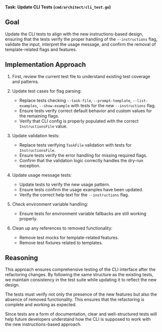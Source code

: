 **Task: Update CLI Tests (`cmd/architect/cli_test.go`)**

## Goal
Update the CLI tests to align with the new instructions-based design, ensuring that the tests verify the proper handling of the `--instructions` flag, validate the input, interpret the usage message, and confirm the removal of template-related flags and features.

## Implementation Approach
1. First, review the current test file to understand existing test coverage and patterns.

2. Update test cases for flag parsing:
   - Replace tests checking `--task-file`, `--prompt-template`, `--list-examples`, `--show-example` with tests for the new `--instructions` flag.
   - Ensure tests verify correct default behavior and custom values for the remaining flags.
   - Verify that CLI config is properly populated with the correct `InstructionsFile` value.

3. Update validation tests:
   - Replace tests verifying `TaskFile` validation with tests for `InstructionsFile`.
   - Ensure tests verify the error handling for missing required flags.
   - Confirm that the validation logic correctly handles the dry-run exception.

4. Update usage message tests:
   - Update tests to verify the new usage pattern.
   - Ensure tests confirm the usage examples have been updated.
   - Verify the correct help text for the `--instructions` flag.

5. Check environment variable handling:
   - Ensure tests for environment variable fallbacks are still working properly.

6. Clean up any references to removed functionality:
   - Remove test mocks for template-related features.
   - Remove test fixtures related to templates.

## Reasoning
This approach ensures comprehensive testing of the CLI interface after the refactoring changes. By following the same structure as the existing tests, we maintain consistency in the test suite while updating it to reflect the new design.

The tests must verify not only the presence of the new features but also the absence of removed functionality. This ensures that the refactoring is complete and working as expected.

Since tests are a form of documentation, clear and well-structured tests will help future developers understand how the CLI is supposed to work with the new instructions-based approach.